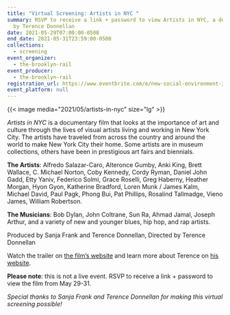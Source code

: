 ```yaml
---
title: "Virtual Screening: Artists in NYC "
summary: RSVP to receive a link + password to view Artists in NYC, a documentary
  by Terence Donnellan
date: 2021-05-29T07:00:00-0500
end_date: 2021-05-31T23:59:00-0500
collections:
  - screening
event_organizer:
  - the-brooklyn-rail
event_producer:
  - the-brooklyn-rail
registration_url: https://www.eventbrite.com/e/new-social-environment-309-artists-in-nyc-virtual-screening-tickets-156968678543
event_platform: null
---
```

{{< image media="2021/05/artists-in-nyc" size="lg" >}}

*Artists in NYC* is a documentary film that looks at the importance of art and culture through the lives of visual artists living and working in New York City. The artists have traveled from across the country and around the world to make New York City their home. Some artists are in museum collections, others have been in prestigious art fairs and biennials.

**The Artists**: Alfredo Salazar-Caro, Alteronce Gumby, Anki King, Brett Wallace, C. Michael Norton, Coby Kennedy, Cordy Ryman, Daniel John Gadd, Etty Yaniv, Federico Solmi, Grace Roselli, Greg Haberny, Heather Morgan, Hyon Gyon, Katherine Bradford, Loren Munk / James Kalm, Michael David, Paul Pagk, Phong Bui, Pat Phillips, Rosalind Tallmadge, Vieno James, William Robertson.

**The Musicians**: Bob Dylan, John Coltrane, Sun Ra, Ahmad Jamal, Joseph Arthur, and a variety of new and younger blues, hip hop, and rap artists.

Produced by Sanja Frank and Terence Donnellan, Directed by Terence Donnellan

Watch the trailer on [the film’s website](https://www.artistsinnyc.com/) and learn more about Terence on [his website](https://www.blasketmcmanusproductions.com/). 

**Please note**: this is not a live event. RSVP to receive a link + password to view the film from May 29-31.

*Special thanks to Sanja Frank and Terence Donnellan for making this virtual screening possible!*